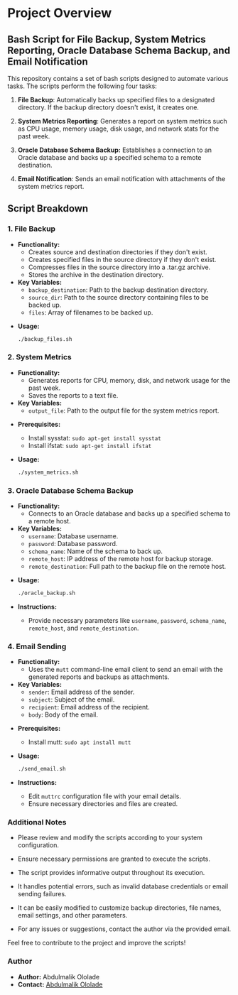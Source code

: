 # Project Overview

## Bash Script for File Backup, System Metrics Reporting, Oracle Database Schema Backup, and Email Notification

This repository contains a set of bash scripts designed to automate various tasks. The scripts perform the following four tasks:

1. **File Backup**: Automatically backs up specified files to a designated directory. If the backup directory doesn't exist, it creates one.

2. **System Metrics Reporting**: Generates a report on system metrics such as CPU usage, memory usage, disk usage, and network stats for the past week.

3. **Oracle Database Schema Backup:** Establishes a connection to an Oracle database and backs up a specified schema to a remote destination.

4. **Email Notification**: Sends an email notification with attachments of the system metrics report.

## Script Breakdown

### 1. File Backup

* **Functionality:**
    - Creates source and destination directories if they don't exist.
    - Creates specified files in the source directory if they don't exist.
    - Compresses files in the source directory into a .tar.gz archive.
    - Stores the archive in the destination directory.
* **Key Variables:**
    - `backup_destination`: Path to the backup destination directory.
    - `source_dir`: Path to the source directory containing files to be backed up.
    - `files`: Array of filenames to be backed up.

- **Usage:**
    ```bash
    ./backup_files.sh
    ```

### 2. System Metrics

* **Functionality:**
    - Generates reports for CPU, memory, disk, and network usage for the past week.
    - Saves the reports to a text file.
* **Key Variables:**
    - `output_file`: Path to the output file for the system metrics report.

- **Prerequisites:**
  - Install sysstat: `sudo apt-get install sysstat`
  - Install ifstat: `sudo apt-get install ifstat`

- **Usage:**
    ```bash
    ./system_metrics.sh
    ```

### 3. Oracle Database Schema Backup

* **Functionality:**
    - Connects to an Oracle database and backs up a specified schema to a remote host.
* **Key Variables:**
    - `username`: Database username.
    - `password`: Database password.
    - `schema_name`: Name of the schema to back up.
    - `remote_host`: IP address of the remote host for backup storage.
    - `remote_destination`: Full path to the backup file on the remote host.

- **Usage:**
    ```bash
    ./oracle_backup.sh
    ```

- **Instructions:**
  - Provide necessary parameters like `username`, `password`, `schema_name`, `remote_host`, and `remote_destination`.

### 4. Email Sending

* **Functionality:**
    - Uses the `mutt` command-line email client to send an email with the generated reports and backups as attachments.
* **Key Variables:**
    - `sender`: Email address of the sender.
    - `subject`: Subject of the email.
    - `recipient`: Email address of the recipient.
    - `body`: Body of the email.

- **Prerequisites:**
  - Install mutt: `sudo apt install mutt`

- **Usage:**
    ```bash
    ./send_email.sh
    ```

- **Instructions:**
  - Edit `muttrc` configuration file with your email details.
  - Ensure necessary directories and files are created.


### Additional Notes

* Please review and modify the scripts according to your system configuration.

* Ensure necessary permissions are granted to execute the scripts.

* The script provides informative output throughout its execution.

* It handles potential errors, such as invalid database credentials or email sending failures.

* It can be easily modified to customize backup directories, file names, email settings, and other parameters.

- For any issues or suggestions, contact the author via the provided email.

Feel free to contribute to the project and improve the scripts!


### Author

- **Author:** Abdulmalik Ololade
- **Contact:** [Abdulmalik Ololade](mailto:malexmazzy@gmail.com)